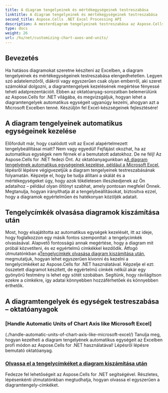 ```yaml
---
title: A diagram tengelyeinek és mértékegységeinek testreszabása
linktitle: A diagram tengelyeinek és mértékegységeinek testreszabása
second_title: Aspose.Cells .NET Excel Processing API
description: A mesterdiagram tengelyeinek testreszabása az Aspose.Cells for .NET-ben egyszerű oktatóanyagokkal. Tanulja meg az automatikus mértékegységek kezelését és a tengelycímkék olvasását, mint egy Excel pro.
type: docs
weight: 26
url: /hu/net/customizing-chart-axes-and-units/
---
```

## Bevezetés

Ha hatásos diagramokat szeretne készíteni az Excelben, a diagram tengelyeinek és mértékegységeinek testreszabása elengedhetetlen. Legyen szó adatelemzőről, diákról vagy egyszerűen csak olyan emberről, aki szeret számokkal dolgozni, a diagramtengelyek kezelésének megértése fényessé teheti adatprezentációit. Ebben az oktatóanyag-sorozatban belemerülünk az Aspose.Cells for .NET világába, és megvizsgáljuk, hogyan lehet a diagramtengelyek automatikus egységeit ugyanúgy kezelni, ahogyan azt a Microsoft Excelben tenné. Készüljön fel Excel-készségeinek fejlesztésére!

## A diagram tengelyeinek automatikus egységeinek kezelése

Előfordult már, hogy csalódott volt az Excel alapértelmezett tengelybeállításai miatt? Nem vagy egyedül! Fejfájást okozhat, ha az automatikus egységek nem férnek el a bemutatott adatokhoz. De ne félj! Az Aspose.Cells for .NET fedezi Önt. Az oktatóanyagunkban a[A diagram tengelyének automatikus egységeinek kezelése, például a Microsoft Excel](./handle-automatic-units-of-chart-axis-like-microsoft-excel/), lépésről lépésre végigvezetjük a diagram tengelyeinek testreszabásának folyamatán. Képzelje el, hogy be tudja állítani a skálát és a mértékegységeket úgy, hogy azok tökéletesen illeszkedjenek az Ön adataihoz – például olyan öltönyt szabhat, amely pontosan megfelel Önnek. Megtanulja, hogyan irányíthatja át a tengelybeállításokat, biztosítva ezzel, hogy a diagramok egyértelműen és hatékonyan közöljék adatait.

## Tengelycímkék olvasása diagramok kiszámítása után

 Most, hogy elsajátította az automatikus egységek kezelését, itt az ideje, hogy foglalkozzon egy másik fontos szemponttal: a tengelycímkék olvasásával. Alapvető fontosságú annak megértése, hogy a diagram mit próbál közvetíteni, és ez egyértelmű címkékkel kezdődik. Átfogó útmutatónkban a[Tengelycímkék olvasása diagram kiszámítása után](./read-axis-labels-after-calculating-chart/), megmutatjuk, hogyan lehet egyszerűen kivonni és kezelni a tengelycímkéket az Aspose.Cells for .NET használatával. Képzelje el ezt: összetett diagramot készített, de egyértelmű címkék nélkül akár egy gyönyörű festmény is lehet egy sötét szobában. Segítünk, hogy rávilágítson ezekre a címkékre, így adatai könnyebben hozzáférhetőek és könnyebben érthetők.

## A diagramtengelyek és egységek testreszabása – oktatóanyagok
### [Handle Automatic Units of Chart Axis like Microsoft Excel]
(./handle-automatic-units-of-chart-axis-like-microsoft-excel/)
Tanulja meg, hogyan kezelheti a diagram tengelyének automatikus egységeit az Excelben profi módon az Aspose.Cells for .NET használatával! Lépésről lépésre bemutató oktatóanyag.
### [Olvassa el a tengelycímkéket a diagram kiszámítása után](./read-axis-labels-after-calculating-chart/)
Fedezze fel lehetőségeit az Aspose.Cells for .NET segítségével. Részletes, lépésenkénti útmutatónkban megtudhatja, hogyan olvassa el egyszerűen a diagramtengely-címkéket.